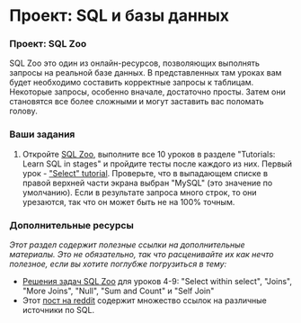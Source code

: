 # Проект: SQL и базы данных

### Проект: SQL Zoo

SQL Zoo это один из онлайн-ресурсов, позволяющих выполнять запросы на реальной базе данных. В представленных там уроках вам будет необходимо составить корректные запросы к таблицам. Некоторые запросы, особенно вначале, достаточно просты. Затем они становятся все более сложными и могут заставить вас поломать голову.

### Ваши задания

1. Откройте [SQL Zoo](http://sqlzoo.net/wiki/Main_Page), выполните все 10 уроков в разделе "Tutorials: Learn SQL in stages" и пройдите тесты после каждого из них. Первый урок - ["Select" tutorial](http://sqlzoo.net/wiki/SELECT_basics). Проверьте, что в выпадающем списке в правой верхней части экрана выбран "MySQL" (это значение по умолчанию). Если в результате запроса много строк, то они урезаются, так что он может быть не на 100% точным.

### Дополнительные ресурсы

_Этот раздел содержит полезные ссылки на дополнительные материалы. Это не обязательно, так что расценивайте их как нечто полезное, если вы хотите поглубже погрузиться в тему:_

- [Решения задач SQL Zoo](https://djamler.wordpress.com/category/databases/sqlzoo/) для уроков 4-9: "Select within select", "Joins", "More Joins", "Null", "Sum and Count" и "Self Join"
- Этот [пост на reddit](http://www.reddit.com/r/learnprogramming/comments/1a58sb/looking_for_good_resources_to_learn_sql/) содержит множество ссылок на различные источники по SQL.
